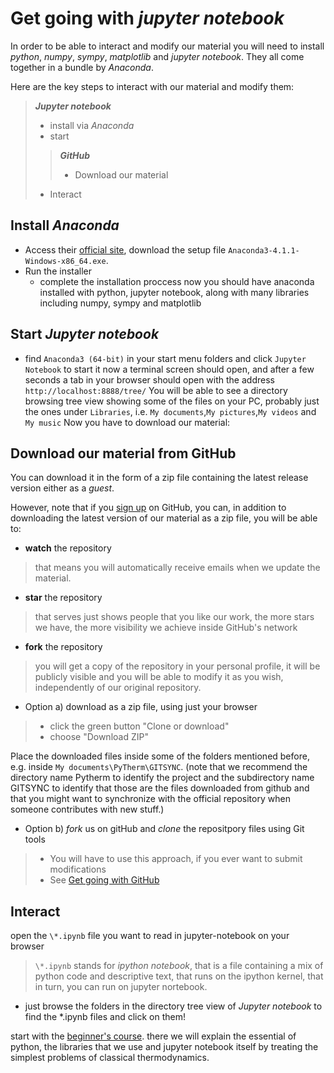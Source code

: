 # Get going with *jupyter notebook*

In order to be able to interact and modify our material you will need to install *python*, *numpy*, *sympy*, *matplotlib* and *jupyter notebook*. They all come together in a bundle by *Anaconda*.

Here are the key steps to interact with our material and modify them:

> ***Jupyter notebook***
>- install via *Anaconda*
>- start
>
>> ***GitHub***
>>- Download our material
>
>- Interact

## Install *Anaconda*
* Access their [official site](https://www.continuum.io/downloads), download the setup file `Anaconda3-4.1.1-Windows-x86_64.exe`.
* Run the installer
  * complete the installation proccess
  now you should have anaconda installed with python, jupyter notebook, along with many libraries including numpy, sympy and matplotlib

## Start *Jupyter notebook*
* find `Anaconda3 (64-bit)` in your start menu folders and click `Jupyter Notebook` to start it
now a terminal screen should open, and after a few seconds a tab in your browser should open with the address `http://localhost:8888/tree/`
You will be able to see a directory browsing tree view showing some of the files on your PC, probably just the ones under `Libraries`, i.e. `My documents`,`My pictures`,`My videos` and `My music`
Now you have to download our material:

## Download our material from GitHub
You can download it in the form of a zip file containing the latest release version either as a *guest*.

However, note that if you [sign up](https://github.com/join?source=header-home) on GitHub, you can, in addition to downloading the latest version of our material as a zip file, you will be able to:

* **watch** the repository
> that means you will automatically receive emails when we update the material.
* **star** the repository
> that serves just shows people that you like our work, the more stars we have, the more visibility we achieve inside GitHub's network
* **fork** the repository
> you will get a copy of the repository in your personal profile, it will be publicly visible and you will be able to modify it as you wish, independently of our original repository.

* Option a) download as a zip file, using just your browser
>* click the green button "Clone or download"
>* choose "Download ZIP"

Place the downloaded files inside some of the folders mentioned before, e.g. inside `My documents\PyTherm\GITSYNC`. (note that we recommend the directory name Pytherm to identify the project and the subdirectory name GITSYNC to identify that those are the files downloaded from github and that you might want to synchronize with the official repository when someone contributes with new stuff.)

* Option b) *fork* us on gitHub and *clone* the repositpory files using Git tools
>* You will have to use this approach, if you ever want to submit modifications
>* See [Get going with GitHub](https://github.com/iurisegtovich/PyTherm/blob/master/Getting_started/Get_going_with_Windows/2_Get_going_with_GitHub.md)

## Interact

open the `\*.ipynb` file you want to read in jupyter-notebook on your browser
>`\*.ipynb` stands for *ipython notebook*, that is a file containing a mix of python code and descriptive text, that runs on the ipython kernel, that in turn, you can run on jupyter nortebook.

* just browse the folders in the directory tree view of *Jupyter notebook* to find the *.ipynb files and click on them!

start with the [beginner's course](https://github.com/iurisegtovich/PyTherm/tree/master/Get_involved/1_Beginner). there we will explain the essential of python, the libraries that we use and jupyter notebook itself by treating the simplest problems of classical thermodynamics.
